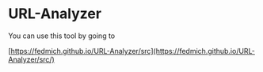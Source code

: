 # URL-Analyzer

You can use this tool by going to


[https://fedmich.github.io/URL-Analyzer/src](https://fedmich.github.io/URL-Analyzer/src/)
